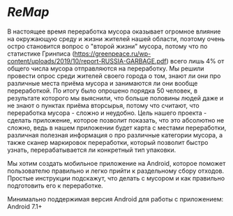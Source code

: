 # *ReMap*

В настоящее время переработка мусора оказывает огромное влияние на окружающую среду и жизни жителей нашей области, поэтому очень остро становится вопрос о "второй жизни" мусора, потому что по статистике Гринписа (https://greenpeace.ru/wp-content/uploads/2019/10/report-RUSSIA-GARBAGE.pdf) всего лишь 4% от общего числа мусора отправляются на переработку. Мы решили провести опрос среди жителей своего города о том, знают ли они про различные места приёма мусора и занимаются ли они вообще переработкой. По итогу было опрошено порядка 50 человек, в результате которого мы выяснили, что больше половины людей даже и не знают о пунктах приёма вторсырья, потому что считают, что переработка мусора - сложно и неудобно. Цель нашего проекта - сделать приложение, которое позволит показать, что это абсолютно не сложно, ведь в нашем приложении будет карта с местами переработки, различная полезная информация о про различные категории мусора, а также сканер маркировок переработки, который позволит быстро узнать, перерабатывается ли конкретный тип упаковки.

Мы хотим создать мобильное приложение на Android, которое поможет пользователю правильно и легко прийти к раздельному сбору отходов. Простые инструкции подскажут, что делать с мусором и как правильно подготовить его к переработке.

Минимально поддержимая версия Android для работы с приложением: Android 7.1+
